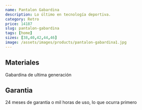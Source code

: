 ```yaml
---
name: Pantalon Gabardina
description: Lo último en tecnología deportiva.
category: Retro
price: 14187
slug: pantalon-gabardina
tags: [home]
sizes: [38,40,42,44,46]
image: /assets/images/products/pantalon-gabardina1.jpg
---
```


## Materiales
Gabardina de ultima generación

## Garantia

24 meses de garantia o mil horas de uso, lo que ocurra primero